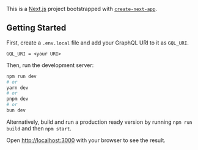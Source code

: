 This is a [Next.js](https://nextjs.org/) project bootstrapped with [`create-next-app`](https://github.com/vercel/next.js/tree/canary/packages/create-next-app).

## Getting Started

First, create a `.env.local` file and add your GraphQL URI to it as `GQL_URI`.

```
GQL_URI = <your URI>
```

Then, run the development server:

```bash
npm run dev
# or
yarn dev
# or
pnpm dev
# or
bun dev
```

Alternatively, build and run a production ready version by running `npm run build` and then `npm start`.

Open [http://localhost:3000](http://localhost:3000) with your browser to see the result.
